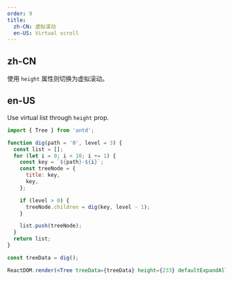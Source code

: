 ```yaml
---
order: 9
title:
  zh-CN: 虚拟滚动
  en-US: Virtual scroll
---
```


## zh-CN

使用 `height` 属性则切换为虚拟滚动。

## en-US

Use virtual list through `height` prop.

```jsx
import { Tree } from 'antd';

function dig(path = '0', level = 3) {
  const list = [];
  for (let i = 0; i < 10; i += 1) {
    const key = `${path}-${i}`;
    const treeNode = {
      title: key,
      key,
    };

    if (level > 0) {
      treeNode.children = dig(key, level - 1);
    }

    list.push(treeNode);
  }
  return list;
}

const treeData = dig();

ReactDOM.render(<Tree treeData={treeData} height={233} defaultExpandAll />, mountNode);
```
 